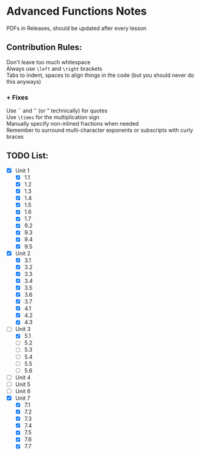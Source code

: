 # Advanced Functions Notes
PDFs in Releases, should be updated after every lesson

## Contribution Rules:
Don't leave too much whitespace  
Always use `\left` and `\right` brackets  
Tabs to indent, spaces to align things in the code (but you should never do this anyways)  
### + Fixes
Use `` and '' (or " technically) for quotes  
Use `\times` for the multiplication sign  
Manually specify non-inlined fractions when needed  
Remember to surround multi-character exponents or subscripts with curly braces

## TODO List:
- [x] Unit 1
  - [x] 1.1
  - [x] 1.2
  - [x] 1.3
  - [x] 1.4
  - [x] 1.5
  - [x] 1.6
  - [x] 1.7
  - [x] 9.2
  - [x] 9.3
  - [x] 9.4
  - [x] 9.5
- [x] Unit 2
  - [x] 3.1
  - [x] 3.2
  - [x] 3.3
  - [x] 3.4
  - [x] 3.5
  - [x] 3.6
  - [x] 3.7
  - [x] 4.1
  - [x] 4.2
  - [x] 4.3
- [ ] Unit 3
  - [x] 5.1
  - [ ] 5.2
  - [ ] 5.3
  - [ ] 5.4
  - [ ] 5.5
  - [ ] 5.6
- [ ] Unit 4
- [ ] Unit 5
- [ ] Unit 6
- [x] Unit 7
  - [x] 7.1
  - [x] 7.2
  - [x] 7.3
  - [x] 7.4
  - [x] 7.5
  - [x] 7.6
  - [x] 7.7
